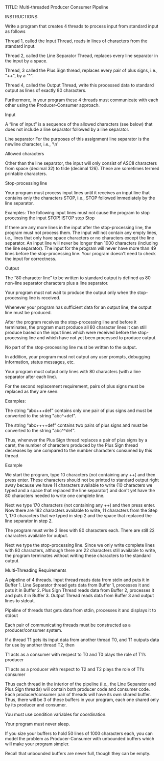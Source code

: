 TITLE: Multi-threaded Producer Consumer Pipeline

INSTRUCTIONS: 

Write a program that creates 4 threads to process input from standard input as follows

  Thread 1, called the Input Thread, reads in lines of characters from the standard input.
  
  Thread 2, called the Line Separator Thread, replaces every line separator in the input by a space.
  
  Thread, 3 called the Plus Sign thread, replaces every pair of plus signs, i.e., "++", by a "^".
  
  Thread 4, called the Output Thread, write this processed data to standard output as lines of exactly 80 characters.

Furthermore, in your program these 4 threads must communicate with each other using the Producer-Consumer approach. 

Input

  A “line of input” is a sequence of the allowed characters (see below) that does not include a line separator followed by a line separator.

Line separator
  For the purposes of this assignment line separator is the newline character, i.e., '\n'
  
Allowed characters

  Other than the line separator, the input will only consist of ASCII characters from space (decimal 32) to tilde (decimal 126). These are sometimes termed printable characters.
  
Stop-processing line

  Your program must process input lines until it receives an input line that contains only the characters STOP, i.e., STOP followed immediately by the line separator.
  
  Examples: The following input lines must not cause the program to stop processing the input
    STOP!
    ISTOP
    stop
    Stop
    
If there are any more lines in the input after the stop-processing line, the program must not process them. The input will not contain any empty lines, i.e., lines that only have space characters or no characters except the line separator. An input line will never be longer than 1000 characters (including the line separator). The input for the program will never have more than 49 lines before the stop-processing line. Your program doesn't need to check the input for correctness.

Output

  The “80 character line” to be written to standard output is defined as 80 non-line separator characters plus a line separator.

  Your program must not wait to produce the output only when the stop-processing line is received.

  Whenever your program has sufficient data for an output line, the output line must be produced.

  After the program receives the stop-processing line and before it terminates, the program must produce all 80 character lines it can still produce based on the input lines which were received before the stop-processing line and which have not yet been processed to produce output.

  No part of the stop-processing line must be written to the output.

  In addition, your program must not output any user prompts, debugging information, status messages, etc.

  Your program must output only lines with 80 characters (with a line separator after each line).

  For the second replacement requirement, pairs of plus signs must be replaced as they are seen.

Examples:

  The string “abc+++def” contains only one pair of plus signs and must be converted to the string "abc^+def".

  The string “abc++++def” contains two pairs of plus signs and must be converted to the string "abc^^def".

Thus, whenever the Plus Sign thread replaces a pair of plus signs by a caret, the number of characters produced by the Plus Sign thread decreases by one compared to the number characters consumed by this thread.

Example

  We start the program, type 10 characters (not containing any ++) and then press enter. These characters should not be printed to standard output right away because we have 11 characters available to write (10 characters we typed and a space that replaced the line separator) and don't yet have the 80 characters needed to write one complete line.
  
  Next we type 170 characters (not containing any ++) and then press enter. Now there are 182 characters available to write, 11 characters from the Step 1, 170 characters that we typed in step 2 and the space that replaced the line separator in step 2.
  
  The program must write 2 lines with 80 characters each. There are still 22 characters available for output.
  
  Next we type the stop-processing line. Since we only write complete lines with 80 characters, although there are 22 characters still available to write, the program terminates without writing these characters to the standard output.

Multi-Threading Requirements

  A pipeline of 4 threads. Input thread reads data from stdin and puts it in Buffer 1. Line Separator thread gets data from Buffer 1, processes it and puts it in Buffer 2. Plus Sign Thread reads data from Buffer 2, processes it and puts it in Buffer 3. Output Thread reads data from Buffer 3 and output lines to stdout.

  Pipeline of threads that gets data from stdin, processes it and displays it to stdout

  Each pair of communicating threads must be constructed as a producer/consumer system.
  
  If a thread T1 gets its input data from another thread T0, and T1 outputs data for use by another thread T2, then
  
  T1 acts as a consumer with respect to T0 and T0 plays the role of T1’s producer
  
  T1 acts as a producer with respect to T2 and T2 plays the role of T1’s consumer
  
  Thus each thread in the interior of the pipeline (i.e., the Line Separator and Plus Sign threads) will contain both producer code and consumer code.
  Each producer/consumer pair of threads will have its own shared buffer. Thus, there will be 3 of these buffers in your program, each one shared only by its producer and consumer.
  
  You must use condition variables for coordination.
  
  Your program must never sleep.
  
  If you size your buffers to hold 50 lines of 1000 characters each, you can model the problem as Producer-Consumer with unbounded buffers which will make your program simpler.
  
  Recall that unbounded buffers are never full, though they can be empty.
